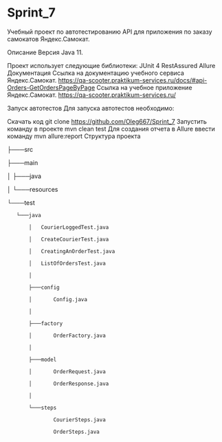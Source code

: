 # Sprint_7
Учебный проект по автотестированию API для приложения по заказу самокатов Яндекс.Самокат.

Описание
Версия Java 11.

Проект использует следующие библиотеки:
JUnit 4
RestAssured
Allure
Документация
Ссылка на документацию учебного сервиса Яндекс.Самокат. https://qa-scooter.praktikum-services.ru/docs/#api-Orders-GetOrdersPageByPage
Ссылка на учебное приложение Яндекс.Самокат. https://qa-scooter.praktikum-services.ru/

Запуск автотестов
Для запуска автотестов необходимо:

Скачать код
git clone https://github.com/Oleg667/Sprint_7
Запустить команду в проекте
mvn clean test
Для создания отчета в Allure ввести команду
mvn allure:report
Структура проекта

├───src

   ├───main

   │   ├───java

   │   └───resources

   └───test

       └───java

           │   CourierLoggedTest.java

           │   CreateCourierTest.java

           │   CreatingAnOrderTest.java

           │   ListOfOrdersTest.java

           │   

           ├───config

           │       Config.java

           │       

           ├───factory

           │       OrderFactory.java

           │       

           ├───model

           │       OrderRequest.java

           │       OrderResponse.java

           │       

           └───steps

                   CourierSteps.java

                   OrderSteps.java

